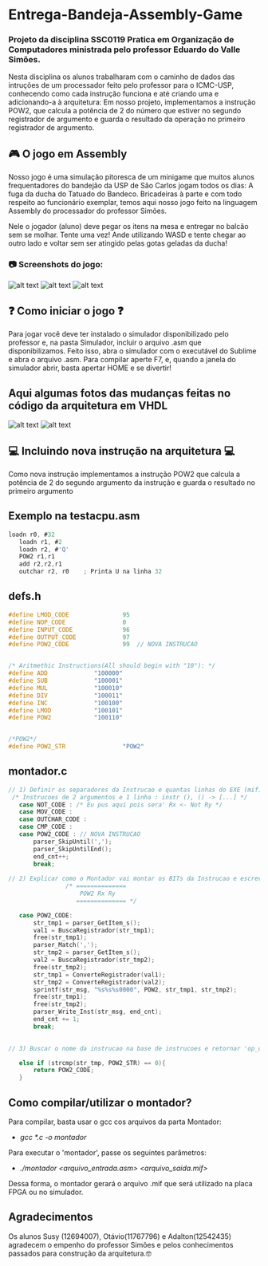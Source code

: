 # Entrega-Bandeja-Assembly-Game
### Projeto da disciplina SSC0119 Pratica em Organização de Computadores ministrada pelo professor Eduardo do Valle Simões.

Nesta disciplina os alunos trabalharam com o caminho de dados das intruções de um processador feito pelo professor para o ICMC-USP, conhecendo como cada instrução funciona e até criando uma e adicionando-a à arquitetura: Em nosso projeto, implementamos a instrução POW2, que calcula a potência de 2 do número que estiver no segundo registrador de argumento e guarda o resultado da operação no primeiro registrador de argumento.


## :video_game: O jogo em Assembly



Nosso jogo é uma simulação pitoresca de um minigame que muitos alunos frequentadores do bandejão da USP de São Carlos jogam todos os dias: A fuga da ducha do Tatuado do Bandeco. Bricadeiras à parte e com todo respeito ao funcionário exemplar, temos aqui nosso jogo feito na linguagem Assembly do processador do professor Simões.


Nele o jogador (aluno) deve pegar os itens na mesa e entregar no balcão sem se molhar. Tente uma vez! Ande utilizando WASD e tente chegar ao outro lado e voltar sem ser atingido pelas gotas geladas da ducha!

### :camera: Screenshots do jogo:
![alt text](https://user-images.githubusercontent.com/83041423/179308970-b8a56d3f-cc16-4497-afb1-54844bb67334.jpg)
![alt text](https://user-images.githubusercontent.com/83041423/179308958-f0857ae9-42f1-446c-9fd5-c572be0957dc.jpg)
![alt text](https://user-images.githubusercontent.com/83041423/179308966-f79a4705-72c0-4db4-85c2-3ac851735a98.jpg)



## :question: Como iniciar o jogo :question:

Para jogar você deve ter instalado o simulador disponibilizado pelo professor e, na pasta Simulador, incluir o arquivo .asm que disponibilizamos. Feito isso, abra o simulador com o executável do Sublime e abra o arquivo .asm. Para compilar aperte F7, e, quando a janela do simulador abrir, basta apertar HOME e se divertir!

## Aqui algumas fotos das mudanças feitas no código da arquitetura em VHDL

![alt text](https://user-images.githubusercontent.com/65844604/179310441-a0917df1-8268-4b95-97b3-35798dfd9db2.png)
![alt text](https://user-images.githubusercontent.com/65844604/179310553-a6aa605b-aa41-482e-8eb7-c98c297fc85c.png)

## :computer: Incluindo nova instrução na arquitetura :computer:

 Como nova instrução implementamos a instrução POW2 que calcula a potência de 2 do segundo argumento da instrução e guarda o resultado no primeiro argumento
 
 ## Exemplo na testacpu.asm
 ```c
 loadn r0, #32
	loadn r1, #2
	loadn r2, #'Q'
	POW2 r1,r1
	add r2,r2,r1
	outchar r2, r0    ; Printa U na linha 32
```

## defs.h
 ```c
#define LMOD_CODE               95
#define NOP_CODE                0
#define INPUT_CODE              96
#define OUTPUT_CODE             97
#define POW2_CODE               99  // NOVA INSTRUCAO


/* Aritmethic Instructions(All should begin with "10"):	*/
#define ADD             "100000"
#define SUB             "100001"
#define MUL             "100010"
#define DIV             "100011"
#define INC             "100100"
#define LMOD            "100101"
#define POW2            "100110"


/*POW2*/
#define POW2_STR                "POW2"

```

 ## montador.c
 ```c
 // 1) Definir os separadores da Instrucao e quantas linhas do EXE (mif) ela necessita:
  /* Instrucoes de 2 argumentos e 1 linha : instr (), () -> [...] */
	case NOT_CODE :	/* Eu pus aqui pois sera' Rx <- Not Ry */
	case MOV_CODE :
	case OUTCHAR_CODE :
	case CMP_CODE :
	case POW2_CODE : // NOVA INSTRUCAO
		parser_SkipUntil(',');
		parser_SkipUntilEnd();
		end_cnt++;
		break;
		
// 2) Explicar como o Montador vai montar os BITs da Instrucao e escrever no arquivo:	
                 /* ==============
                     POW2 Rx Ry
                    ============== */

	case POW2_CODE:
	    str_tmp1 = parser_GetItem_s();
	    val1 = BuscaRegistrador(str_tmp1);
	    free(str_tmp1);
	    parser_Match(',');
	    str_tmp2 = parser_GetItem_s();
	    val2 = BuscaRegistrador(str_tmp2);
	    free(str_tmp2);
	    str_tmp1 = ConverteRegistrador(val1);
	    str_tmp2 = ConverteRegistrador(val2);
	    sprintf(str_msg, "%s%s%s0000", POW2, str_tmp1, str_tmp2);
	    free(str_tmp1);
	    free(str_tmp2);
	    parser_Write_Inst(str_msg, end_cnt);
	    end_cnt += 1;
	    break;

		
// 3) Buscar o nome da instrucao na base de instrucoes e retornar 'op_code interno' da instrucao:	

	else if (strcmp(str_tmp, POW2_STR) == 0){
		return POW2_CODE;
	}
```
## Como compilar/utilizar o montador?
Para compilar, basta usar o gcc cos arquivos da parta Montador:
- _gcc *.c -o montador_

Para executar o 'montador', passe os seguintes parâmetros:
- _./montador <arquivo_entrada.asm> <arquivo_saida.mif>_

Dessa forma, o montador gerará o arquivo .mif que será utilizado na placa FPGA ou no simulador.

## Agradecimentos
Os alunos Susy (12694007), Otávio(11767796) e Adalton(12542435) agradecem o empenho do professor Simões e pelos conhecimentos passados para construção da arquitetura.:nerd_face:
